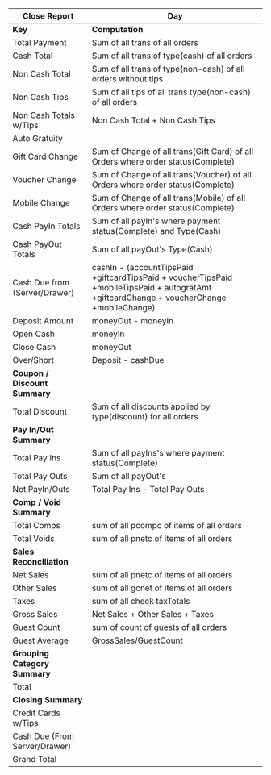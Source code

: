 | __Close Report__ | __Day__|
| ------ | ------ |
| __Key__ | __Computation__ |
| Total Payment | Sum of all trans of all orders |
| Cash Total | Sum of all trans of type(cash) of all orders |
| Non Cash Total | Sum of all trans of type(non-cash) of all orders without tips |
| Non Cash Tips | Sum of all tips of all trans type(non-cash) of all orders   |
| Non Cash Totals w/Tips | Non Cash Total + Non Cash Tips  |
| Auto Gratuity |  |
| Gift Card Change| Sum of Change of all trans(Gift Card) of all Orders where order status(Complete) |
| Voucher Change | Sum of Change of all trans(Voucher) of all Orders where order status(Complete) |
| Mobile Change |Sum of Change of all trans(Mobile) of all Orders where order status(Complete) |
| Cash PayIn Totals | Sum of all payIn's where payment status(Complete) and Type(Cash)|
| Cash PayOut Totals | Sum of all payOut's Type(Cash) |
| Cash Due from (Server/Drawer) | cashIn - (accountTipsPaid +giftcardTipsPaid + voucherTipsPaid +mobileTipsPaid + autogratAmt +giftcardChange + voucherChange +mobileChange)|
| Deposit Amount | moneyOut - moneyIn |
| Open Cash | moneyIn |
| Close Cash | moneyOut |
| Over/Short | Deposit - cashDue |
| __Coupon / Discount Summary__ |
| Total Discount | Sum of all discounts applied by type(discount) for all orders|
| __Pay In/Out Summary__ |
| Total Pay Ins | Sum of all payIns's where payment status(Complete) |
| Total Pay Outs | Sum of all payOut's|
| Net PayIn/Outs | Total Pay Ins - Total Pay Outs|
| __Comp / Void Summary__ |
| Total Comps | sum of all pcompc of items of all orders |
| Total Voids | sum of all pnetc of items of all orders  |
| __Sales Reconciliation__ |
| Net Sales | sum of all pnetc of items of all orders |
| Other Sales | sum of all gcnet of items of all orders 
| Taxes | sum of all check taxTotals |
| Gross Sales | Net Sales + Other Sales + Taxes |
| Guest Count | sum of count of guests of all orders |
| Guest Average | GrossSales/GuestCount |
| __Grouping Category Summary__ |
| Total  |  |
| __Closing Summary__ |
| Credit Cards w/Tips|  |
| Cash Due (From Server/Drawer) | |
| Grand Total | |
